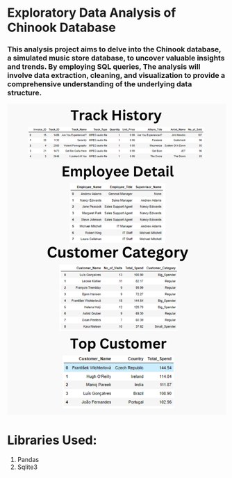#  Exploratory Data Analysis of Chinook Database
### This analysis project aims to delve into the Chinook database, a simulated music store database, to uncover valuable insights and trends. By employing SQL queries, The analysis will involve data extraction, cleaning, and visualization to provide a comprehensive understanding of the underlying data structure.

![](https://github.com/SheikhEbadaBinAshraf/Analysis-On-Chinook-DataBase/blob/main/Chinook.png?raw=true)  


# Libraries Used:
1. Pandas
2. Sqlite3

